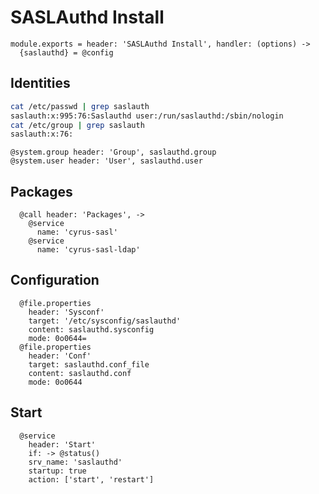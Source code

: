 
# SASLAuthd Install

    module.exports = header: 'SASLAuthd Install', handler: (options) ->
      {saslauthd} = @config
      
## Identities

```bash
cat /etc/passwd | grep saslauth
saslauth:x:995:76:Saslauthd user:/run/saslauthd:/sbin/nologin
cat /etc/group | grep saslauth
saslauth:x:76:
```

    @system.group header: 'Group', saslauthd.group
    @system.user header: 'User', saslauthd.user  

## Packages

      @call header: 'Packages', ->
        @service
          name: 'cyrus-sasl'
        @service
          name: 'cyrus-sasl-ldap'

## Configuration

      @file.properties
        header: 'Sysconf'
        target: '/etc/sysconfig/saslauthd'
        content: saslauthd.sysconfig
        mode: 0o0644=
      @file.properties
        header: 'Conf'
        target: saslauthd.conf_file
        content: saslauthd.conf
        mode: 0o0644

## Start

      @service
        header: 'Start'
        if: -> @status()
        srv_name: 'saslauthd'
        startup: true
        action: ['start', 'restart']
